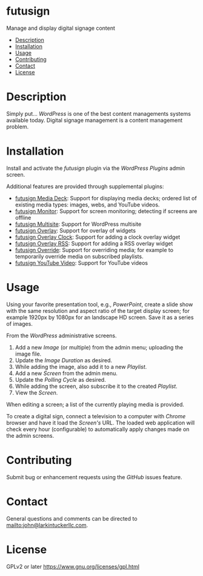 futusign
====
Manage and display digital signage content

- [Description](#description)
- [Installation](#installation)
- [Usage](#usage)
- [Contributing](#contributing)
- [Contact](#contact)
- [License](#license)

Description
===

Simply put... *WordPress* is one of the best content managements systems available today. Digital signage management is a content management problem. 

Installation
====

Install and activate the *futusign* plugin via the *WordPress Plugins* admin
screen.

Additional features are provided through supplemental plugins:

* [futusign Media Deck](https://github.com/larkintuckerllc/futusign-wp-mediadeck): Support for displaying media decks; ordered list of existing media types: images, webs, and YouTube videos.
* [futusign Monitor](https://github.com/larkintuckerllc/futusign-wp-monitor): Support for screen monitoring; detecting if screens are offline
* [futusign Multisite](https://github.com/larkintuckerllc/futusign-wp-multisite): Support for WordPress multisite
* [futusign Overlay](https://github.com/larkintuckerllc/futusign-wp-overlay): Support for overlay of widgets
* [futusign Overlay Clock](https://github.com/larkintuckerllc/futusign-wp-overlayclock): Support for adding a clock overlay widget
* [futusign Overlay RSS](https://github.com/larkintuckerllc/futusign-wp-overlayrss): Support for adding a RSS  overlay widget
* [futusign Override](https://github.com/larkintuckerllc/futusign-wp-override): Support for overriding media; for example to temporarily override media on subscribed playlists.
* [futusign YouTube Video](https://github.com/larkintuckerllc/futusign-wp-youtube): Support for YouTube videos

Usage
====
Using your favorite presentation tool, e.g., *PowerPoint*, create a slide show with the same resolution and aspect ratio of the target display screen; for example 1920px by 1080px for an landscape HD screen. Save it as a series of images.

From the *WordPress* administrative screens.

1. Add a new *Image* (or multiple) from the admin menu; uploading the
image file.
2. Update the *Image Duration* as desired.
3. While adding the image, also add it to a new *Playlist*.
4. Add a new *Screen* from the admin menu.
5. Update the *Polling Cycle* as desired.
6. While adding the screen, also subscribe it to the created *Playlist*.
7. View the *Screen*.

When editing a screen; a list of the currently playing media is provided.

To create a digital sign, connect a television to a computer with *Chrome* browser and have it load the *Screen's* URL. The loaded web application will check every hour (configurable) to automatically apply changes made on the admin screens.

Contributing
====
Submit bug or enhancement requests using the *GitHub* issues feature.

Contact
====
General questions and comments can be directed to
<mailto:john@larkintuckerllc.com>.

License
====
GPLv2 or later <https://www.gnu.org/licenses/gpl.html>
